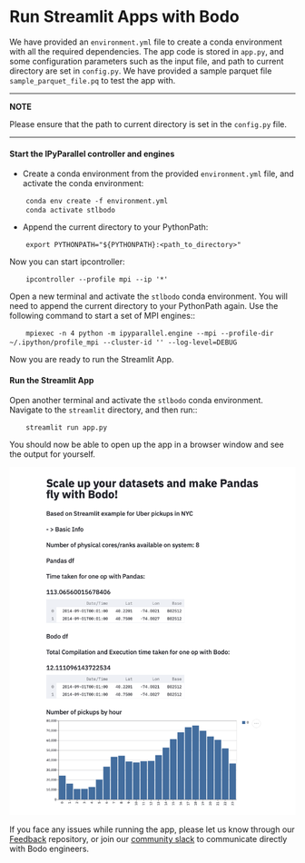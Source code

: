 
# Run Streamlit Apps with Bodo 

We have provided an ``environment.yml`` file to create a conda environment with all the required dependencies. The app code is stored in ``app.py``, and some configuration parameters such as the input file, and path to current directory
are set in ``config.py``. We have provided a sample parquet file ``sample_parquet_file.pq`` to test the app with.


---
**NOTE**

Please ensure that the path to current directory is set in the ``config.py`` file.

---

#### Start the IPyParallel controller and engines

- Create a conda environment from the provided ``environment.yml`` file,
and activate the conda environment:

```
    conda env create -f environment.yml
    conda activate stlbodo
```

- Append the current directory to your PythonPath:

```
    export PYTHONPATH="${PYTHONPATH}:<path_to_directory>"
```

Now you can start ipcontroller:

```
    ipcontroller --profile mpi --ip '*'
```

Open a new terminal and activate the ``stlbodo`` conda environment.
You will need to append the current directory to your PythonPath again.
Use the following command to start a set of MPI engines::

```
    mpiexec -n 4 python -m ipyparallel.engine --mpi --profile-dir ~/.ipython/profile_mpi --cluster-id '' --log-level=DEBUG
```

Now you are ready to run the Streamlit App.

#### Run the Streamlit App


Open another terminal and activate the ``stlbodo`` conda environment. Navigate to the `streamlit` directory, and then run::

```
    streamlit run app.py
```

You should now be able to open up the app in a browser window and see the output for yourself.

![Pandas vs Bodo execution time](pd_vs_Bodo.png)

If you face any issues while running the app, please let us know through our [Feedback](https://github.com/Bodo-inc/Feedback)
repository, or join our [community slack](https://join.slack.com/t/bodocommunity/shared_invite/zt-qwdc8fad-6rZ8a1RmkkJ6eOX1X__knA) to communicate directly with Bodo engineers.


